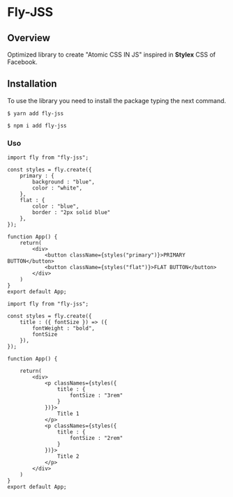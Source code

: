 # Fly-JSS

## Overview

Optimized library to create "Atomic CSS IN JS" inspired in **Stylex** CSS of Facebook.

## Installation

To use the library you need to install the package typing the next command.

```console
$ yarn add fly-jss
```

```console
$ npm i add fly-jss
```

### Uso

```react
import fly from "fly-jss";

const styles = fly.create({
    primary : {
        background : "blue",
        color : "white",
    },
    flat : {
        color : "blue",
        border : "2px solid blue"
    },
});

function App() {
    return(
        <div>
            <button className={styles("primary")}>PRIMARY BUTTON</button>
            <button className={styles("flat")}>FLAT BUTTON</button>
        </div>
    )
}
export default App;
```

```react
import fly from "fly-jss";

const styles = fly.create({
    title : ({ fontSize }) => ({
        fontWeight : "bold",
        fontSize
    }),
});

function App() {

    return(
        <div>
            <p classNames={styles({
                title : {
                    fontSize : "3rem"
                }
            })}>
                Title 1
            </p>
            <p classNames={styles({
                title : {
                    fontSize : "2rem"
                }
            })}>
                Title 2
            </p>
        </div>
    )
}
export default App;
```
